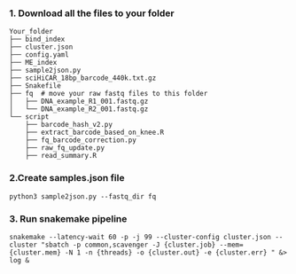 ### 1. Download all the files to your folder
```
Your_folder
├── bind_index
├── cluster.json
├── config.yaml
├── ME_index
├── sample2json.py
├── sciHiCAR_18bp_barcode_440k.txt.gz
├── Snakefile
├── fq  # move your raw fastq files to this folder
│   ├── DNA_example_R1_001.fastq.gz
│   └── DNA_example_R2_001.fastq.gz
└── script
    ├── barcode_hash_v2.py
    ├── extract_barcode_based_on_knee.R
    ├── fq_barcode_correction.py
    ├── raw_fq_update.py
    ├── read_summary.R
```

### 2.Create samples.json file

`python3 sample2json.py --fastq_dir fq`

### 3. Run snakemake pipeline

`snakemake --latency-wait 60 -p -j 99 --cluster-config cluster.json --cluster "sbatch -p common,scavenger -J {cluster.job} --mem={cluster.mem} -N 1 -n {threads} -o {cluster.out} -e {cluster.err} " &> log &`
